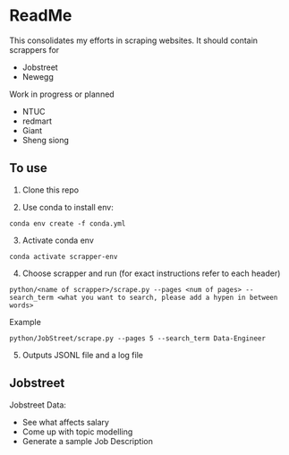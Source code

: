 # ReadMe
 
This consolidates my efforts in scraping websites.
It should contain scrappers for 
- Jobstreet
- Newegg

Work in progress or planned
- NTUC
- redmart
- Giant
- Sheng siong

## To use

1. Clone this repo

2. Use conda to install env:

```
conda env create -f conda.yml
```

3. Activate conda env
```
conda activate scrapper-env
```

4. Choose scrapper and run (for exact instructions refer to each header)
```
python/<name of scrapper>/scrape.py --pages <num of pages> --search_term <what you want to search, please add a hypen in between words>
```
Example
```
python/JobStreet/scrape.py --pages 5 --search_term Data-Engineer
```

5. Outputs JSONL file and a log file

## Jobstreet

Jobstreet Data: 
- See what affects salary
- Come up with topic modelling
- Generate a sample Job Description